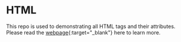 # HTML

This repo is used to demonstrating all HTML tags and their attributes. Please read the [webpage](https://luminecs.github.io/html){:target="_blank"} here to learn more.